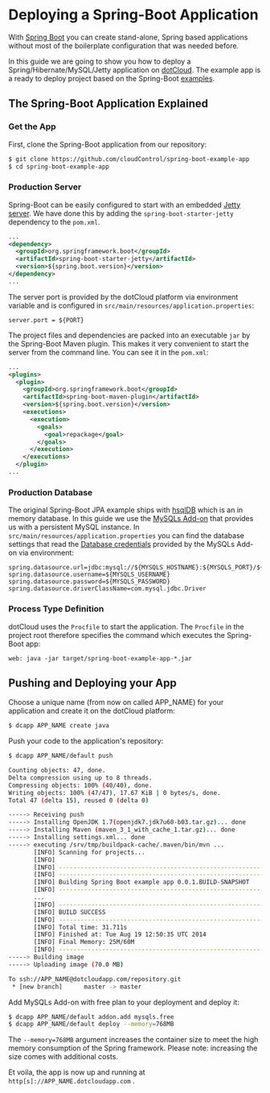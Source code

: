 # Deploying a Spring-Boot Application

With [Spring Boot] you can create stand-alone, Spring based applications without most of the boilerplate configuration that was needed before.

In this guide we are going to show you how to deploy a Spring/Hibernate/MySQL/Jetty application on [dotCloud]. The example app is a ready to deploy project based on the Spring-Boot [examples].

## The Spring-Boot Application Explained

### Get the App


First, clone the Spring-Boot application from our repository:

~~~bash
$ git clone https://github.com/cloudControl/spring-boot-example-app
$ cd spring-boot-example-app
~~~

### Production Server

Spring-Boot can be easily configured to start with an embedded [Jetty server]. We have done this by adding the `spring-boot-starter-jetty` dependency to the `pom.xml`.

~~~xml
...
<dependency>
  <groupId>org.springframework.boot</groupId>
  <artifactId>spring-boot-starter-jetty</artifactId>
  <version>${spring.boot.version}</version>
</dependency>
...
~~~

The server port is provided by the dotCloud platform via environment variable and is configured in `src/main/resources/application.properties`:

~~~
server.port = ${PORT}
~~~

The project files and dependencies are packed into an executable `jar` by the Spring-Boot Maven plugin. This makes it very convenient to start the server from the command line. You can see it in the `pom.xml`:

~~~xml
...
<plugins>
  <plugin>
    <groupId>org.springframework.boot</groupId>
    <artifactId>spring-boot-maven-plugin</artifactId>
    <version>${spring.boot.version}</version>
    <executions>
      <execution>
        <goals>
          <goal>repackage</goal>
        </goals>
      </execution>
    </executions>
  </plugin>
...
~~~


### Production Database

The original Spring-Boot JPA example ships with [hsqlDB] which is an in memory database. In this guide we use the [MySQLs Add-on] that provides us with a persistent MySQL instance.
In `src/main/resources/application.properties` you can find the database settings that read the [Database credentials] provided by the MySQLs Add-on via environment:

~~~
spring.datasource.url=jdbc:mysql://${MYSQLS_HOSTNAME}:${MYSQLS_PORT}/${MYSQLS_DATABASE}
spring.datasource.username=${MYSQLS_USERNAME}
spring.datasource.password=${MYSQLS_PASSWORD}
spring.datasource.driverClassName=com.mysql.jdbc.Driver
~~~

### Process Type Definition

dotCloud uses the `Procfile` to start the application. The `Procfile` in the project root therefore specifies the command which executes the Spring-Boot app:

~~~
web: java -jar target/spring-boot-example-app-*.jar
~~~

## Pushing and Deploying your App

Choose a unique name (from now on called APP_NAME) for your application and create it on the dotCloud platform:

~~~bash
$ dcapp APP_NAME create java
~~~

Push your code to the application's repository:

~~~bash
$ dcapp APP_NAME/default push

Counting objects: 47, done.
Delta compression using up to 8 threads.
Compressing objects: 100% (40/40), done.
Writing objects: 100% (47/47), 17.67 KiB | 0 bytes/s, done.
Total 47 (delta 15), reused 0 (delta 0)

-----> Receiving push
-----> Installing OpenJDK 1.7(openjdk7.jdk7u60-b03.tar.gz)... done
-----> Installing Maven (maven_3_1_with_cache_1.tar.gz)... done
-----> Installing settings.xml... done
-----> executing /srv/tmp/buildpack-cache/.maven/bin/mvn ...
       [INFO] Scanning for projects...
       [INFO]
       [INFO] -----------------------------------------------------------------
       [INFO] -----------------------------------------------------------------
       [INFO] Building Spring Boot example app 0.0.1.BUILD-SNAPSHOT
       [INFO] -----------------------------------------------------------------
       ...
       [INFO] -----------------------------------------------------------------
       [INFO] BUILD SUCCESS
       [INFO] -----------------------------------------------------------------
       [INFO] Total time: 31.711s
       [INFO] Finished at: Tue Aug 19 12:50:35 UTC 2014
       [INFO] Final Memory: 25M/60M
       [INFO] -----------------------------------------------------------------
-----> Building image
-----> Uploading image (70.0 MB)

To ssh://APP_NAME@dotcloudapp.com/repository.git
 * [new branch]      master -> master
~~~

Add MySQLs Add-on with free plan to your deployment and deploy it:

~~~bash
$ dcapp APP_NAME/default addon.add mysqls.free
$ dcapp APP_NAME/default deploy --memory=768MB
~~~

The `--memory=768MB` argument increases the container size to meet the high memory consumption of the Spring framework. Please note: increasing the size comes with additional costs.

Et voila, the app is now up and running at `http[s]://APP_NAME.dotcloudapp.com` .



[Jetty server]: http://www.eclipse.org/jetty/
[Spring Boot]: http://projects.spring.io/spring-boot/
[examples]: https://github.com/spring-projects/spring-boot/tree/master/spring-boot-samples
[Database credentials]: add-on-credentials
[dotCloud]: /
[MySQLs Add-on]: ../../add-on-documentation/data-storage/MySQLs
[hsqlDB]: http://hsqldb.org/
